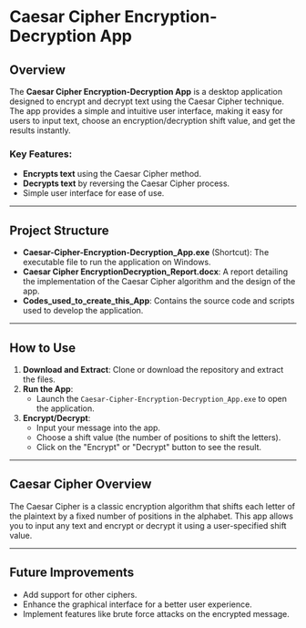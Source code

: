 # Caesar Cipher Encryption-Decryption App

## Overview
The **Caesar Cipher Encryption-Decryption App** is a desktop application designed to encrypt and decrypt text using the Caesar Cipher technique. The app provides a simple and intuitive user interface, making it easy for users to input text, choose an encryption/decryption shift value, and get the results instantly.

### Key Features:
- **Encrypts text** using the Caesar Cipher method.
- **Decrypts text** by reversing the Caesar Cipher process.
- Simple user interface for ease of use.

---

## Project Structure
- **Caesar-Cipher-Encryption-Decryption_App.exe** (Shortcut): The executable file to run the application on Windows.
- **Caesar Cipher EncryptionDecryption_Report.docx**: A report detailing the implementation of the Caesar Cipher algorithm and the design of the app.
- **Codes_used_to_create_this_App**: Contains the source code and scripts used to develop the application.

---

## How to Use
1. **Download and Extract**: Clone or download the repository and extract the files.
2. **Run the App**: 
   - Launch the `Caesar-Cipher-Encryption-Decryption_App.exe` to open the application.
3. **Encrypt/Decrypt**: 
   - Input your message into the app.
   - Choose a shift value (the number of positions to shift the letters).
   - Click on the "Encrypt" or "Decrypt" button to see the result.

---

## Caesar Cipher Overview
The Caesar Cipher is a classic encryption algorithm that shifts each letter of the plaintext by a fixed number of positions in the alphabet. This app allows you to input any text and encrypt or decrypt it using a user-specified shift value.

---

## Future Improvements
- Add support for other ciphers.
- Enhance the graphical interface for a better user experience.
- Implement features like brute force attacks on the encrypted message.

